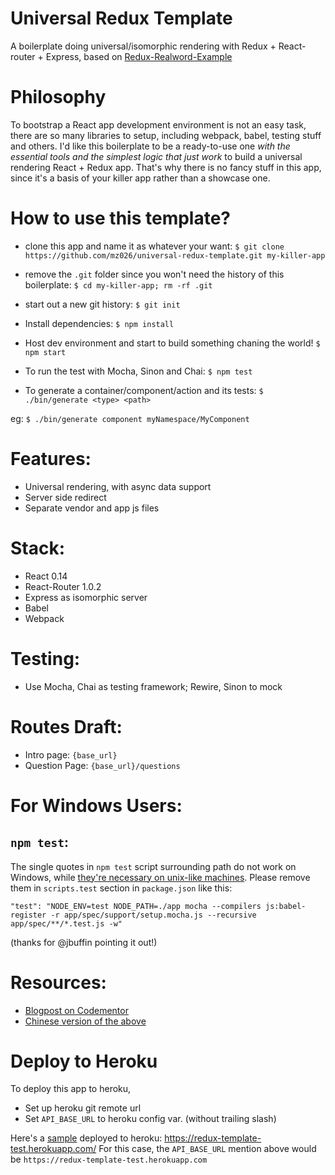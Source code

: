 # Universal Redux Template
A boilerplate doing universal/isomorphic rendering with Redux + React-router + Express, based on [Redux-Realword-Example](https://github.com/rackt/redux/tree/master/examples/real-world)

# Philosophy

To bootstrap a React app development environment is not an easy task, there are so many libraries to setup, including webpack, babel, testing stuff and others. I'd like this boilerplate to be a ready-to-use one *with the essential tools and the simplest logic that just work* to build a universal rendering React + Redux app. That's why there is no fancy stuff in this app, since it's a basis of your killer app rather than a showcase one.

# How to use this template?

- clone this app and name it as whatever your want:
`$ git clone https://github.com/mz026/universal-redux-template.git my-killer-app`

- remove the `.git` folder since you won't need the history of this boilerplate:
`$ cd my-killer-app; rm -rf .git`

- start out a new git history:
`$ git init`

- Install dependencies:
`$ npm install`

- Host dev environment and start to build something chaning the world!
`$ npm start`

- To run the test with Mocha, Sinon and Chai:
`$ npm test`

- To generate a container/component/action and its tests:
`$ ./bin/generate <type> <path>`

eg: `$ ./bin/generate component myNamespace/MyComponent`

# Features:
- Universal rendering, with async data support
- Server side redirect
- Separate vendor and app js files

# Stack:
- React 0.14
- React-Router 1.0.2
- Express as isomorphic server
- Babel
- Webpack

# Testing:
- Use Mocha, Chai as testing framework; Rewire, Sinon to mock

# Routes Draft:
- Intro page: `{base_url}`
- Question Page: `{base_url}/questions`

# For Windows Users:

## `npm test`:

The single quotes in `npm test` script surrounding path do not work on Windows, while [they're necessary on unix-like machines](https://github.com/mochajs/mocha/issues/1115).
Please remove them in `scripts.test` section in `package.json` like this:

```
"test": "NODE_ENV=test NODE_PATH=./app mocha --compilers js:babel-register -r app/spec/support/setup.mocha.js --recursive app/spec/**/*.test.js -w"
```

(thanks for @jbuffin pointing it out!)


# Resources:
- [Blogpost on Codementor](https://www.codementor.io/reactjs/tutorial/redux-server-rendering-react-router-universal-web-app)
- [Chinese version of the above](http://mz026.logdown.com/posts/308147-hello-redux-2-3-server-rendering)

# Deploy to Heroku

To deploy this app to heroku,

- Set up heroku git remote url
- Set `API_BASE_URL` to heroku config var. (without trailing slash)

Here's a [sample](https://redux-template-test.herokuapp.com/) deployed to heroku: https://redux-template-test.herokuapp.com/
For this case, the `API_BASE_URL` mention above would be `https://redux-template-test.herokuapp.com`
